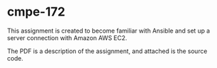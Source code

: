# cmpe-172

This assignment is created to become familiar with Ansible and set up a server connection with Amazon AWS EC2.

The PDF is a description of the assignment, and attached is the source code.

